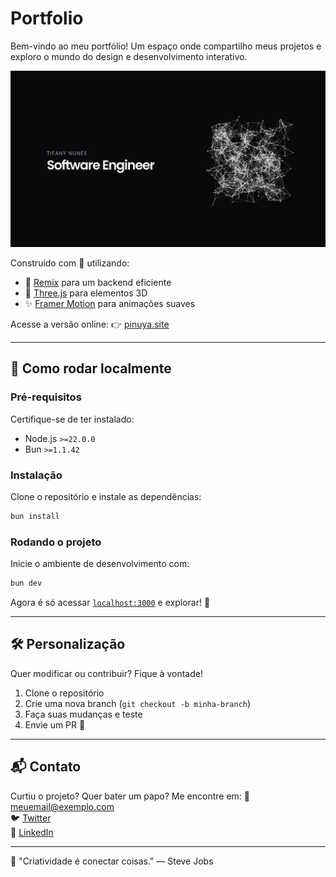 # Portfolio

Bem-vindo ao meu portfólio! Um espaço onde compartilho meus projetos e exploro o mundo do design e desenvolvimento interativo.

[![Visualizar o site](/public/assets/portfolioImage.png)](https://pinuya.site)

Construído com 💜 utilizando:
- 🚀 [Remix](https://remix.run/) para um backend eficiente
- 🎨 [Three.js](https://threejs.org/) para elementos 3D
- ✨ [Framer Motion](https://www.framer.com/motion/) para animações suaves

Acesse a versão online: 👉 [pinuya.site](https://pinuya.site)

---

## 🚀 Como rodar localmente

### **Pré-requisitos**
Certifique-se de ter instalado:
- Node.js `>=22.0.0`
- Bun `>=1.1.42`

### **Instalação**
Clone o repositório e instale as dependências:

```bash
bun install
```

### **Rodando o projeto**
Inicie o ambiente de desenvolvimento com:

```bash
bun dev
```

Agora é só acessar [`localhost:3000`](http://localhost:3000) e explorar! 🌟

---

## 🛠️ Personalização
Quer modificar ou contribuir? Fique à vontade!
1. Clone o repositório
2. Crie uma nova branch (`git checkout -b minha-branch`)
3. Faça suas mudanças e teste
4. Envie um PR 🚀

---

## 📬 Contato
Curtiu o projeto? Quer bater um papo? Me encontre em:
📧 [meuemail@exemplo.com](mailto:meuemail@exemplo.com)  
🐦 [Twitter](https://twitter.com/exemplo)  
💼 [LinkedIn](https://linkedin.com/in/exemplo)

---

🎨 "Criatividade é conectar coisas." — Steve Jobs
